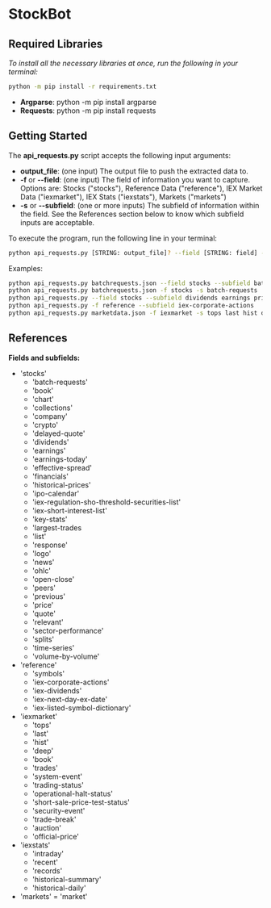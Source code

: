 # StockBot


## Required Libraries
*To install all the necessary libraries at once, run the following in your terminal:*
```sh
python -m pip install -r requirements.txt
```
- **Argparse**: python -m pip install argparse
- **Requests**: python -m pip install requests


## Getting Started
The **api_requests.py** script accepts the following input arguments:
- **output_file**: (one input) The output file to push the extracted data to.
- **-f** or **--field**: (one input) The field of information you want to capture. Options are: Stocks ("stocks"), Reference Data ("reference"), IEX Market Data ("iexmarket"), IEX Stats ("iexstats"), Markets ("markets")
- **-s** or **--subfield**: (one or more inputs) The subfield of information within the field. See the References section below to know which subfield inputs are acceptable.

To execute the program, run the following line in your terminal:
```sh
python api_requests.py [STRING: output_file]? --field [STRING: field] --subfield [STRING: subfield]+
```

Examples:
```sh
python api_requests.py batchrequests.json --field stocks --subfield batch-requests
python api_requests.py batchrequests.json -f stocks -s batch-requests
python api_requests.py --field stocks --subfield dividends earnings price
python api_requests.py -f reference --subfield iex-corporate-actions
python api_requests.py marketdata.json -f iexmarket -s tops last hist deep
```


## References
**Fields and subfields:**
- 'stocks'
    - 'batch-requests'
    - 'book'
    - 'chart'
    - 'collections'
    - 'company'
    - 'crypto'
    - 'delayed-quote'
    - 'dividends'
    - 'earnings'
    - 'earnings-today'
    - 'effective-spread'
    - 'financials'
    - 'historical-prices'
    - 'ipo-calendar'
    - 'iex-regulation-sho-threshold-securities-list'
    - 'iex-short-interest-list'
    - 'key-stats'
    - 'largest-trades
    - 'list'
    - 'response'
    - 'logo'
    - 'news'
    - 'ohlc'
    - 'open-close'
    - 'peers'
    - 'previous'
    - 'price'
    - 'quote'
    - 'relevant'
    - 'sector-performance'
    - 'splits'
    - 'time-series'
    - 'volume-by-volume'
- 'reference'
    - 'symbols'
    - 'iex-corporate-actions'
    - 'iex-dividends'
    - 'iex-next-day-ex-date'
    - 'iex-listed-symbol-dictionary'
- 'iexmarket'
    - 'tops'
    - 'last'
    - 'hist'
    - 'deep'
    - 'book'
    - 'trades'
    - 'system-event'
    - 'trading-status'
    - 'operational-halt-status'
    - 'short-sale-price-test-status'
    - 'security-event'
    - 'trade-break'
    - 'auction'
    - 'official-price'
- 'iexstats'
    - 'intraday'
    - 'recent'
    - 'records'
    - 'historical-summary'
    - 'historical-daily'
- 'markets'
    = 'market'